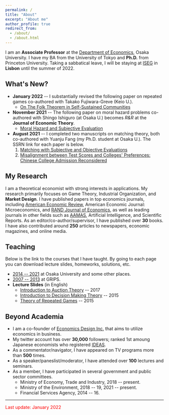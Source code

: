 ```yaml
---
permalink: /
title: "About"
excerpt: "About me"
author_profile: true
redirect_from: 
  - /about/
  - /about.html
---
```


I am an **Associate Professor** at the [Department of Economics](https://www.econ.osaka-u.ac.jp/en/), Osaka University. I have my BA from the University of Tokyo and **Ph.D.** from Princeton University. Taking a sabbatical leave, I will be staying at [ISEG](https://www.iseg.ulisboa.pt/) in **Lisbon** until the summer of 2022.


## What's New?
* **January 2022** -- I substantially revised the following paper on repeated games co-authored with Takako Fujiwara-Greve (Keio U.).
  * [On The Folk Theorem in Self-Sustained Communities](https://papers.ssrn.com/sol3/papers.cfm?abstract_id=3879767)
* **November 2021** -- The following paper on moral hazard problems co-authored with Shingo Ishiguro (at Osaka U.) becomes *R&R* at the **Journal of Economic Theory**.
  * [Moral Hazard and Subjective Evaluation](https://papers.ssrn.com/sol3/papers.cfm?abstract_id=3839295)
* **August 2021** -- I completed two manuscripts on matching theory, both co-authored with Yuanju Fang (my Ph.D. student at Osaka U.). The SSRN link for each paper is below. 
  1. [Matching with Subjective and Objective Evaluations](https://papers.ssrn.com/sol3/papers.cfm?abstract_id=3914551)
  2. [Misalignment between Test Scores and Colleges' Preferences: Chinese College Admission Reconsidered](https://papers.ssrn.com/sol3/papers.cfm?abstract_id=3914742)


## My Research
I am a theoretical economist with strong interests in applications. My research primarily focuses on Game Theory, Industrial Organization, and **Market Design**. I have published papers in top economics journals, including [American Economic Review](https://www.aeaweb.org/journals/aer), American Economic Journal: Microeconomics, and [RAND Journal of Economics](https://www.rje.org/), as well as leading journals in other fields such as [AAMAS](https://dl.acm.org/conference/aamas), Artificial Intelligence, and Scientific Reports. As an editor/co-author/supervisor, I have published over **30** books. I have also contributed around **250** articles to newspapers, economic magazines, and online media.


## Teaching 
Below is the link to the courses that I have taught. By going to each page you can download lecture slides, homeworks, solutions, etc.
* [2014 -- 2021](https://sites.google.com/site/yosukeyasuda2/home/lectures) at Osaka University and some other places. 
* [2007 -- 2013](https://sites.google.com/site/yosukeyasuda/home/teaching) at GRIPS. 
* **Lecture Slides** (in English)
  * [Introduction to Auction Theory](https://www.slideshare.net/YosukeYasuda1/introduction-to-auction-theory) -- 2017 
  * [Introduction to Decision Making Theory](https://www.slideshare.net/YosukeYasuda1/introduction-to-decision-making-theory) -- 2015 
  * [Theory of Repeated Games](https://www.slideshare.net/YosukeYasuda1/theory-of-repeated-games) -- 2015


## Beyond Academia 
* I am a co-founder of [Economics Design Inc.](https://econ.news/) that aims to utilize economics in business.
* My twitter account has over **30,000** followers; ranked 1st amoung Japanese economists who registered [IDEAS](https://ideas.repec.org/top/top.person.twitter.html). 
* As a commentator/navigator, I have appeared on TV programs more than **500** times. 
* As a speaker/paneslist/moderator, I have attended over **100** lectures and seminars.
* As a member, I have participated in several government and public sector committees. 
  * Ministry of Economy, Trade and Industry, 2018 -- present. 
  * Ministry of the Environment, 2018 -- 19, 2021 -- present.
  * Financial Services Agency, 2014 -- 16. 

------

<span style="color: red; ">Last update: January 2022</span>
